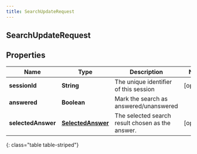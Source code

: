 ```yaml
---
title: SearchUpdateRequest
---
```

## SearchUpdateRequest


## Properties

| Name | Type | Description | Notes |
| ------------ | ------------- | ------------- | ------------- |
| **sessionId** | <!----><!---->**String**<!----> | The unique identifier of this session |  [optional] |
| **answered** | <!----><!---->**Boolean**<!----> | Mark the search as answered/unanswered |  |
| **selectedAnswer** | <!----><!---->[**SelectedAnswer**](SelectedAnswer.html)<!----> | The selected search result chosen as the answer. |  [optional] |
{: class="table table-striped"}



